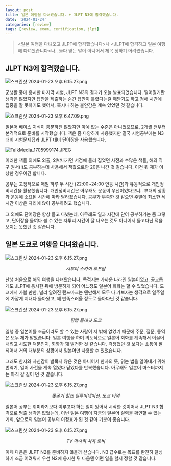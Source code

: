 ```yaml
---
layout: post
title: 일본 여행을 다녀왔습니다. + JLPT N3에 합격했습니다.
date: '2024-01-24'
categories: [review]
tags: [review, exam, certification, jlpt]
---
```


<style>
  .img-caption {
    text-align: center;
    font-style: italic;
  }
</style>

> &lt;일본 여행을 다녀오고 JLPT에 합격했습니다&gt;나 &lt;JLPT에 합격하고 일본 여행에 다녀왔습니다&gt;나.. 둘다 맞는 말이 아니어서 제목 정하기 어려웠습니다.

## JLPT N3에 합격했습니다.

![스크린샷 2024-01-23 오후 6.15.27.png](/static/posts/2024-01-24-passed-jlpt-n3-+-visited-japan/스크린샷%202024-01-23%20오후%206.15.27.png)  

군생활 중에 응시한 마지막 시험, JLPT N3의 결과가 오늘 발표되었습니다. 떨어질거란 생각은 않았지만 답안을 제출하는 순간 답안이 틀렸다는걸 깨닫기도 하고 청해 시간에 집중을 잘 못하기도 했어서, 혹시나 하는 불안감은 계속 있었던 것 같습니다.

![스크린샷 2024-01-23 오후 6.47.09.png](/static/posts/2024-01-24-passed-jlpt-n3-+-visited-japan/스크린샷%202024-01-23%20오후%206.47.09.png)  

일본어 베이스 지식이 충분하진 않았지만 아예 없는 수준은 아니었으므로, 2개월 전부터 본격적으로 준비를 시작했습니다. 책은 좀 다양하게 사용했지만 결국 시험공부에는 N3 대비 시험문제집과 JLPT 대비 단어장을 사용했습니다. 

![TalkMedia_1705999174.JPEG](/static/posts/2024-01-24-passed-jlpt-n3-+-visited-japan/TalkMedia_1705999174.JPEG)  

이러한 책들 외에도 외출, 외박나가면 서점에 들러 집었던 사전과 수많은 책들, 해외 직구 원서(!)도 공부하는데 사용해서 책값으로만 20은 나간 것 같습니다. 이건 뭐 제가 이상한 경우이긴 합니다.

공부는 고정적으로 매일 하루 두 시간 (22:00~24:00 연등 시간)과 유동적으로 개인정비시간을 활용했습니다. 개인정비시간은 아무래도 운동이 우선이었다보니.. 부대의 상황과 운동에 소요된 시간에 따라 달라졌습니다. 공부가 부족한 것 같으면 주말에 최소한 세시간 이상은 자리에 앉아 공부하려고 했습니다.

그 외에도 단어장은 항상 들고 다녔는데, 아무래도 일과 시간에 단어 공부하기는 좀 그렇고, 단어장을 들여다 볼 수 있는 자투리 시간이 잘 나오는 것도 아니어서 들고다닌 덕을 보지는 못했던 것 같습니다.

## 일본 도쿄로 여행을 다녀왔습니다.

![스크린샷 2024-01-23 오후 6.15.27.png](/static/posts/2024-01-24-passed-jlpt-n3-+-visited-japan/KakaoTalk_Photo_2024-01-24-14-12-12-1.jpeg)  
<p class="img-caption">시부야 스카이 루프탑</p>

난생 처음으로 해외 여행을 다녀왔습니다. 목적지는 가까운 나라인 일본이었고, 공교롭게도 JLPT에 응시한 뒤에 방문하게 되어 어느정도 일본어 회화는 할 수 있었습니다. 도쿄에서 가볼 만한, 널리 알려진 랜드마크는 왠만해서 모두 다 가보자는 생각으로 일주일에 가깝게 지내다 돌아왔고, 꽤 만족스러울 정도로 돌아다닌 것 같습니다.

![스크린샷 2024-01-23 오후 6.15.27.png](/static/posts/2024-01-24-passed-jlpt-n3-+-visited-japan/KakaoTalk_Photo_2024-01-24-14-12-12-2.jpeg)
<p class="img-caption">팀랩 플래닛  도쿄</p>

일행 중 일본어를 조금이라도 할 수 있는 사람이 저 밖에 없었기 때문에 주문, 질문, 통역은 모두 제가 맡았습니다. 일본 여행을 하며 의도적으로 일본어 회화를 계속해서 이끌어내려고 시도한 덕분인지, 회화가 꽤 발전한 것 같습니다. 걱정했던 것 보다는 소통이 잘 되어서 거의 대부분의 상황에서 일본어만 사용할 수 있었습니다.  

그래도 한자와 자신감이 발목지 않은 것은 아니어서 한자의 뜻, 읽는 법을 알아내기 위해 번역기, 일어 사전을 계속 열었다 닫았다를 반복했습니다. 아무래도 일본어 마스터까지는 아직 갈 길이 먼 것 같습니다.  

![스크린샷 2024-01-23 오후 6.15.27.png](/static/posts/2024-01-24-passed-jlpt-n3-+-visited-japan/KakaoTalk_Photo_2024-01-24-14-12-12-3.jpeg)  
<p class="img-caption">롯폰기 힐즈 일루미네이션, 도쿄 타워</p>

일본어 공부는 취미라기보다 이루고자 하는 일이 있어서 시작한 것이어서 JLPT N3 합격으로 멈출 생각은 없었는데, 이번 일본 여행이 지금의 일본어 실력을 확인할 수 있는 기회, 앞으로의 일본어 공부의 이정표가 된 것 같아 기분이 좋습니다.

![스크린샷 2024-01-23 오후 6.15.27.png](/static/posts/2024-01-24-passed-jlpt-n3-+-visited-japan/KakaoTalk_Photo_2024-01-24-14-12-12-4.jpeg)  
<p class="img-caption">TV 아사히 사옥 로비</p>

이제 다음은 JLPT N2를 준비하지 않을까 싶습니다. N3 급수로는 목표를 완전히 달성하기 조금 어려워서 우선 N2에 응시한 뒤 다음엔 어떤 일을 할지 정할 것 같습니다.
